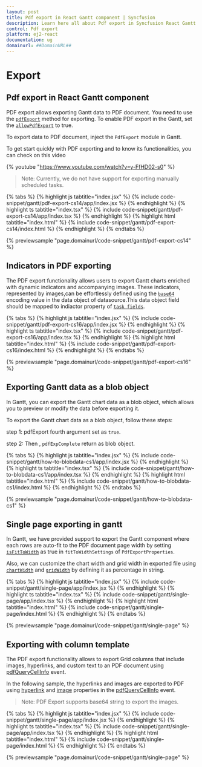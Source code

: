 ```yaml
---
layout: post
title: Pdf export in React Gantt component | Syncfusion
description: Learn here all about Pdf export in Syncfusion React Gantt component of Syncfusion Essential JS 2 and more.
control: Pdf export 
platform: ej2-react
documentation: ug
domainurl: ##DomainURL##
---
```


# Export

## Pdf export in React Gantt component

PDF export allows exporting Gantt data to PDF document. You need to use the [`pdfExport`](https://ej2.syncfusion.com/react/documentation/api/gantt/#pdfexport) method for exporting. To enable PDF export in the Gantt, set the [`allowPdfExport`](https://ej2.syncfusion.com/react/documentation/api/gantt/#allowpdfexport) to true.

To export data to PDF document, inject the `PdfExport` module in Gantt.

To get start quickly with PDF exporting and to know its functionalities, you can check on this video

{% youtube "https://www.youtube.com/watch?v=y-FfHD02-s0" %}

>Note: Currently, we do not have support for exporting manually scheduled tasks.

{% tabs %}
{% highlight js tabtitle="index.jsx" %}
{% include code-snippet/gantt/pdf-export-cs14/app/index.jsx %}
{% endhighlight %}
{% highlight ts tabtitle="index.tsx" %}
{% include code-snippet/gantt/pdf-export-cs14/app/index.tsx %}
{% endhighlight %}
{% highlight html tabtitle="index.html" %}
{% include code-snippet/gantt/pdf-export-cs14/index.html %}
{% endhighlight %}
{% endtabs %}
        
{% previewsample "page.domainurl/code-snippet/gantt/pdf-export-cs14" %}

## Indicators in PDF exporting 

The PDF export functionality allows users to export Gantt charts enriched with dynamic indicators and accompanying images.
These indicators, represented by images,can be effortlessly defined using the  [`base64`](https://ej2.syncfusion.com/react/documentation/api/gantt/iIndicator/#base64) encoding value in the data object of datasource.This data object field should be mapped to indiactor property of [`task fields`](https://ej2.syncfusion.com/react/documentation/api/gantt/taskFields/#indicators).

{% tabs %}
{% highlight js tabtitle="index.jsx" %}
{% include code-snippet/gantt/pdf-export-cs16/app/index.jsx %}
{% endhighlight %}
{% highlight ts tabtitle="index.tsx" %}
{% include code-snippet/gantt/pdf-export-cs16/app/index.tsx %}
{% endhighlight %}
{% highlight html tabtitle="index.html" %}
{% include code-snippet/gantt/pdf-export-cs16/index.html %}
{% endhighlight %}
{% endtabs %}
        
{% previewsample "page.domainurl/code-snippet/gantt/pdf-export-cs16" %}

## Exporting Gantt data as a blob object

In Gantt, you can export the Gantt chart data as a blob object, which allows you to preview or modify the data before exporting it.

To export the Gantt chart data as a blob object, follow these steps:

step 1: pdfExport fourth argument set as `true`.

step 2: Then , `pdfExpComplete` return as blob object.

{% tabs %}
{% highlight js tabtitle="index.jsx" %}
{% include code-snippet/gantt/how-to-blobdata-cs1/app/index.jsx %}
{% endhighlight %}
{% highlight ts tabtitle="index.tsx" %}
{% include code-snippet/gantt/how-to-blobdata-cs1/app/index.tsx %}
{% endhighlight %}
{% highlight html tabtitle="index.html" %}
{% include code-snippet/gantt/how-to-blobdata-cs1/index.html %}
{% endhighlight %}
{% endtabs %}
        
{% previewsample "page.domainurl/code-snippet/gantt/how-to-blobdata-cs1" %}

## Single page exporting in gantt


In Gantt, we have provided support to export the Gantt component where each rows are auto-fit to the PDF document page width by setting [`isFitToWidth`](https://ej2.syncfusion.com/react/documentation/api/gantt/pdfExportProperties/fitToWidthSettings/#isFitToWidth) as true in <code>fitToWidthSettings</code> of <code>PdfExportProperties</code>.

Also, we can customize the chart width and grid width in exported file using [`chartWidth`](https://ej2.syncfusion.com/react/documentation/api/gantt/pdfExportProperties/fitToWidthSettings/isFitToWidth/#chartWidth) and [`gridWidth`](https://ej2.syncfusion.com/react/documentation/api/gantt/pdfExportProperties/fitToWidthSettings/isFitToWidth/#gridWidth) by defining it as percentage in string.

{% tabs %}
{% highlight js tabtitle="index.jsx" %}
{% include code-snippet/gantt/single-page/app/index.jsx %}
{% endhighlight %}
{% highlight ts tabtitle="index.tsx" %}
{% include code-snippet/gantt/single-page/app/index.tsx %}
{% endhighlight %}
{% highlight html tabtitle="index.html" %}
{% include code-snippet/gantt/single-page/index.html %}
{% endhighlight %}
{% endtabs %}
        
{% previewsample "page.domainurl/code-snippet/gantt/single-page" %}

## Exporting with column template

The PDF export functionality allows to export Grid columns that include images, hyperlinks, and custom text to an PDF document using [pdfQueryCellInfo](https://helpej2.syncfusion.com/react/documentation/api/gantt/pdfQueryCellInfoEventArgs/) event.

In the following sample, the hyperlinks and images are exported to PDF using [hyperlink](https://helpej2.syncfusion.com/react/documentation/api/gantt/pdfQueryCellInfoEventArgs/#hyperlink) and [image](https://helpej2.syncfusion.com/react/documentation/api/gantt/pdfQueryCellInfoEventArgs/#image) properties in the [pdfQueryCellInfo](https://helpej2.syncfusion.com/react/documentation/api/gantt/pdfQueryCellInfoEventArgs/) event.

>Note: PDF Export supports base64 string to export the images.

{% tabs %}
{% highlight js tabtitle="index.jsx" %}
{% include code-snippet/gantt/single-page/app/index.jsx %}
{% endhighlight %}
{% highlight ts tabtitle="index.tsx" %}
{% include code-snippet/gantt/single-page/app/index.tsx %}
{% endhighlight %}
{% highlight html tabtitle="index.html" %}
{% include code-snippet/gantt/single-page/index.html %}
{% endhighlight %}
{% endtabs %}
        
{% previewsample "page.domainurl/code-snippet/gantt/single-page" %}